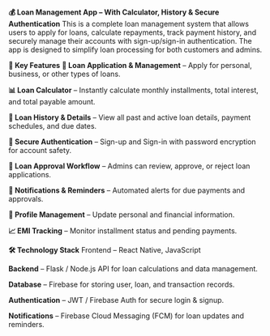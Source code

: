 **💰 Loan Management App – With Calculator, History & Secure Authentication**
This is a complete loan management system that allows users to apply for loans, calculate repayments, track payment history, and securely manage their accounts with sign-up/sign-in authentication. The app is designed to simplify loan processing for both customers and admins.

**📌 Key Features**
**🏦 Loan Application & Management** – Apply for personal, business, or other types of loans.

**📊 Loan Calculator** – Instantly calculate monthly installments, total interest, and total payable amount.

**📜 Loan History & Details** – View all past and active loan details, payment schedules, and due dates.

**🔐 Secure Authentication** – Sign-up and Sign-in with password encryption for account safety.

**📩 Loan Approval Workflow** – Admins can review, approve, or reject loan applications.

**💬 Notifications & Reminders** – Automated alerts for due payments and approvals.

**📁 Profile Management** – Update personal and financial information.

**📈 EMI Tracking** – Monitor installment status and pending payments.

**🛠 Technology Stack**
Frontend – React Native, JavaScript 

**Backend** – Flask / Node.js API for loan calculations and data management.

**Database** – Firebase for storing user, loan, and transaction records.

**Authentication** – JWT / Firebase Auth for secure login & signup.

**Notifications** – Firebase Cloud Messaging (FCM) for loan updates and reminders.
